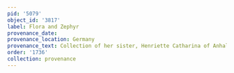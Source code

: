 ```yaml
---
pid: '5079'
object_id: '3817'
label: Flora and Zephyr
provenance_date:
provenance_location: Germany
provenance_text: Collection of her sister, Henriette Catharina of Anhalt-Dietz
order: '1736'
collection: provenance
---
```

